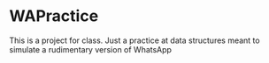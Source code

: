 # WAPractice
This is a project for class. Just a practice at data structures meant to simulate a rudimentary version of WhatsApp
